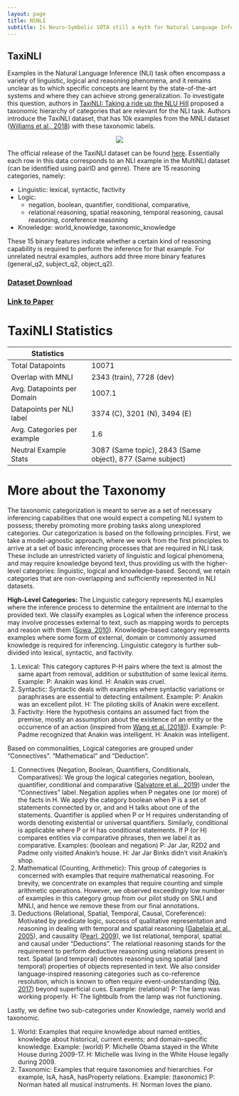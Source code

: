 ```yaml
---
layout: page
title: NSNLI
subtitle: Is Neuro-Symbolic SOTA still a myth for Natural Language Inference?
---
```


## TaxiNLI

Examples in the Natural Language Inference (NLI) task often encompass a variety of linguistic, logical and reasoning phenomena, and it remains unclear as to which specific concepts are learnt by the state-of-the-art systems and where they can achieve strong generalization. To investigate this question, authors in [TaxiNLI: Taking a ride up the NLU Hill](https://www.aclweb.org/anthology/2020.conll-1.4.pdf) proposed a taxonomic hierarchy of categories that are relevant for the NLI task. Authors introduce the TaxiNLI dataset, that has 10k examples from the MNLI dataset (<a href="https://www.aclweb.org/anthology/N18-1101/">Williams et al., 2018</a>) with these taxonomic labels.

<center><img src="../assets/img/taxonomy.png"></center>

The official release of the TaxiNLI dataset can be found [here](https://github.com/microsoft/TaxiNLI). Essentially each row in this data corresponds to an NLI example in the MultiNLI dataset (can be identified using pairID and genre). There are 15 reasoning categories, namely:
- Linguistic: lexical, syntactic, factivity
- Logic: 
   - negation, boolean, quantifier, conditional, comparative, 
   - relational reasoning, spatial reasoning, temporal reasoning, causal reasoning, coreference reasoning
- Knowledge: world_knowledge, taxonomic_knowledge

These 15 binary features indicate whether a certain kind of reasoning capability is required to perform the inference for that example. For unrelated neutral examples, authors add three more binary features (general_q2, subject_q2, object_q2).

### [Dataset Download](https://github.com/microsoft/TaxiNLI)
### [Link to Paper](https://www.aclweb.org/anthology/2020.conll-1.4/)

# TaxiNLI Statistics

Statistics |  |
--- | --- |
Total Datapoints | 10071 | 
Overlap with MNLI | 2343 (train), 7728 (dev) | 
Avg. Datapoints per Domain | 1007.1 | 
Datapoints per NLI label | 3374 (C), 3201 (N), 3494 (E) | 
Avg. Categories per example | 1.6 |
Neutral Example Stats | 3087 (Same topic), 2843 (Same object), 877 (Same subject)|


# More about the Taxonomy

The taxonomic categorization is meant to serve as a set of necessary inferencing capabilities that one would expect a competing NLI system to possess; thereby promoting more probing tasks along unexplored categories. Our categorization is based on the following principles. First, we take a model-agnostic approach, where we work from the first principles to arrive at a set of basic inferencing processes that are required in NLI task. These include an unrestricted variety of linguistic and logical phenomena, and may require knowledge beyond text, thus providing us with the higher-level categories: linguistic, logical and knowledge-based. Second, we retain categories that are non-overlapping and sufficiently represented in NLI datasets. 

**High-Level Categories:** The Linguistic category represents NLI examples where the inference process to determine the entailment are internal to the provided text. We classify examples as Logical when the inference process may involve processes external to text, such as mapping words to percepts and reason with them (<a href="https://www.springer.com/gp/book/9789048188444">Sowa, 2010</a>). Knowledge-based category represents examples where some form of external, domain or commonly assumed knowledge is required for inferencing.
Linguistic category is further sub-divided into lexical, syntactic, and factivity. 
1. Lexical: This category captures P-H pairs where the text is almost the same apart from removal, addition or substitution of some lexical items. Example: P: Anakin was kind. H: Anakin was cruel. 
2. Syntactic: Syntactic deals with examples where syntactic variations or paraphrases are essential to detecting entailment. Example: P: Anakin was an excellent pilot. H: The piloting skills of Anakin were excellent.
3. Factivity: Here the hypothesis contains an assumed fact from the premise, mostly an assumption about the existence of an entity or the occurrence of an action (inspired from <a href="https://arxiv.org/abs/1804.07461">Wang et al. (2018)</a>). Example: P: Padme recognized that Anakin was intelligent. H: Anakin was intelligent.

Based on commonalities, Logical categories are grouped under “Connectives”. “Mathematical” and “Deduction”.
1. Connectives (Negation, Boolean, Quantifiers, Conditionals, Comparatives): We group the logical categories negation, boolean, quantifier, conditional and comparative (<a href="https://arxiv.org/abs/1905.05704">Salvatore et al., 2019</a>) under the “Connectives” label. Negation applies when P negates one (or more) of the facts in H. We apply the category boolean when P is a set of statements connected by or, and and H talks about one of the statements. Quantifier is applied when P or H requires understanding of words denoting existential or universal quantifiers. Similarly, conditional is applicable where P or H has conditional statements. If P (or H) compares entities via comparative phrases, then we label it as comparative. Examples: (boolean and negation) P: Jar Jar, R2D2 and Padme only visited Anakin’s house. H: Jar Jar Binks didn’t visit Anakin’s shop.
2. Mathematical (Counting, Arithmetic): This group of categories is concerned with examples that require mathematical reasoning. For brevity, we concentrate on examples that require counting and simple arithmetic operations. However, we observed exceedingly low number of examples in this category group from our pilot study on SNLI and MNLI, and hence we remove these from our final annotations.
3. Deductions (Relational, Spatial, Temporal, Causal, Coreference): Motivated by predicate logic, success of qualitative representation and reasoning in dealing with temporal and spatial reasoning (<a href="https://www.aaai.org/Papers/JAIR/Vol23/JAIR-2305.pdf">Gabelaia et al., 2005</a>), and causality (<a href="https://www.cambridge.org/core/books/causality/B0046844FAE10CBF274D4ACBDAEB5F5B">Pearl, 2009</a>), we list relational, temporal, spatial and causal under “Deductions”. The relational reasoning stands for the requirement to perform deductive reasoning using relations present in text. Spatial (and temporal) denotes reasoning using spatial (and temporal) properties of objects represented in text. We also consider language-inspired reasoning categories such as co-reference resolution, which is known to often require event-understanding (<a href="https://dl.acm.org/doi/10.5555/3297863.3297916">Ng, 2017</a>) beyond superficial cues. Example: (relational) P: The lamp was working
properly. H: The lightbulb from the lamp was not functioning.

Lastly, we define two sub-categories under Knowledge, namely world and taxonomic. 
1. World: Examples that require knowledge about named entities, knowledge about historical, current events; and domain-specific knowledge. Example: (world) P: Michelle Obama stayed in the White House during 2009-17. H: Michelle was living in the White House legally during 2009.
2. Taxonomic: Examples that require taxonomies and hierarchies. For example, IsA, hasA, hasProperty relations. Example: (taxonomic) P: Norman hated all musical instruments. H: Norman loves the piano.


